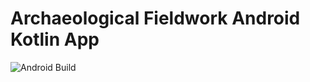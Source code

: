 # Archaeological Fieldwork Android Kotlin App
![Android Build](https://github.com/Basler182/arch-fw-android/workflows/Android%20CI/badge.svg)
